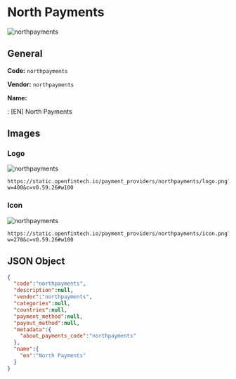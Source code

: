 
# North Payments 
![northpayments](https://static.openfintech.io/payment_providers/northpayments/logo.png?w=400&c=v0.59.26#w100)  

## General 
 
**Code:** `northpayments` 
 
**Vendor:** `northpayments` 
 
**Name:** 
 
:	[EN] North Payments 
 

## Images 

### Logo 
 
![northpayments](https://static.openfintech.io/payment_providers/northpayments/logo.png?w=400&c=v0.59.26#w100)  

```
https://static.openfintech.io/payment_providers/northpayments/logo.png?w=400&c=v0.59.26#w100
```  

### Icon 
 
![northpayments](https://static.openfintech.io/payment_providers/northpayments/icon.png?w=278&c=v0.59.26#w100)  

```
https://static.openfintech.io/payment_providers/northpayments/icon.png?w=278&c=v0.59.26#w100
```  

## JSON Object 

```json
{
  "code":"northpayments",
  "description":null,
  "vendor":"northpayments",
  "categories":null,
  "countries":null,
  "payment_method":null,
  "payout_method":null,
  "metadata":{
    "about_payments_code":"northpayments"
  },
  "name":{
    "en":"North Payments"
  }
}
```  
